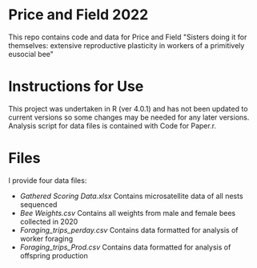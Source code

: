 # Price and Field 2022

This repo contains code and data for Price and Field "Sisters doing it for themselves: extensive reproductive plasticity in workers of a primitively eusocial bee"

# Instructions for Use

This project was undertaken in  R (ver 4.0.1) and has not been updated to current versions so some changes may be needed for any later versions. Analysis script for data files is contained with Code for Paper.r. 

# Files

I provide four data files: 
* *Gathered Scoring Data.xlsx* Contains microsatellite data of all nests sequenced
* *Bee Weights.csv* Contains all weights from male and female bees collected in 2020
* *Foraging_trips_perday.csv* Contains data formatted for analysis of worker foraging
* *Foraging_trips_Prod.csv* Contains data formatted for analysis of offspring production

